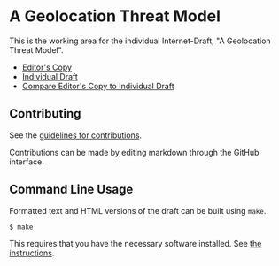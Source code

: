 # A Geolocation Threat Model

This is the working area for the individual Internet-Draft, "A Geolocation Threat Model".

* [Editor's Copy](https://chris-wood.github.io/geo-ip-threat-model/#go.draft-geolocation-threat-model.html)
* [Individual Draft](https://datatracker.ietf.org/doc/html/draft-geolocation-threat-model)
* [Compare Editor's Copy to Individual Draft](https://chris-wood.github.io/geo-ip-threat-model/#go.draft-geolocation-threat-model.diff)


## Contributing

See the
[guidelines for contributions](https://github.com/chris-wood/geo-ip-threat-model/blob/master/CONTRIBUTING.md).

Contributions can be made by editing markdown through the GitHub interface.


## Command Line Usage

Formatted text and HTML versions of the draft can be built using `make`.

```sh
$ make
```

This requires that you have the necessary software installed.  See
[the instructions](https://github.com/martinthomson/i-d-template/blob/main/doc/SETUP.md).

